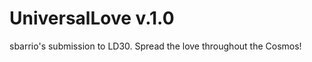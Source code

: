 UniversalLove v.1.0
=============

sbarrio's submission to LD30. Spread the love throughout the Cosmos!
